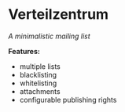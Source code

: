 # Verteilzentrum

*A minimalistic mailing list*

**Features:**
- multiple lists
- blacklisting
- whitelisting
- attachments
- configurable publishing rights
